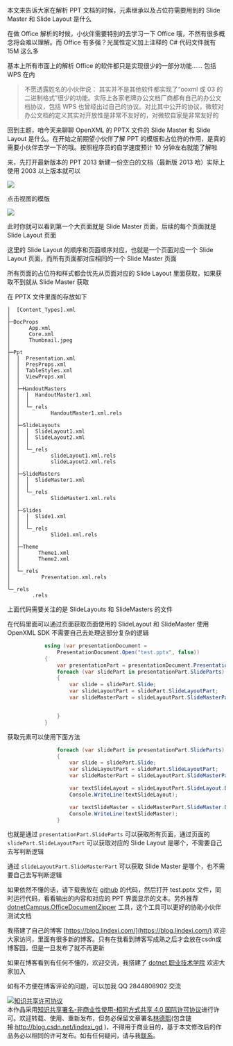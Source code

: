 
本文来告诉大家在解析 PPT 文档的时候，元素继承以及占位符需要用到的 Slide Master 和 Slide Layout 是什么

<!--more-->


<!-- CreateTime:7/4/2020 10:32:32 AM -->

<!-- 发布 -->

在做 Office 解析的时候，小伙伴需要特别的去学习一下 Office 哦，不然有很多概念将会难以理解。而 Office 有多强？光属性定义加上注释的 C# 代码文件就有 15M 这么多

基本上所有市面上的解析 Office 的软件都只是实现很少的一部分功能…… 包括 WPS 在内

> 不愿透露姓名的小伙伴说： 其实并不是其他软件都实现了“ooxml 或 03 的二进制格式”很少的功能。实际上各家老牌办公文档厂商都有自己的办公文档协议，包括 WPS 也曾经出过自己的协议。对比其中公开的协议，微软对办公文档的定义其实对开放性是非常不友好的，对微软自家是非常友好的

回到主题，咱今天来聊聊 OpenXML 的 PPTX 文件的 Slide Master 和 Slide Layout 是什么。在开始之前期望小伙伴了解 PPT 的模版和占位符的作用，是真的需要小伙伴去学一下的哦。按照程序员的自学速度预计 10 分钟左右就能了解啦

来，先打开最新版本的 PPT 2013 新建一份空白的文档（最新版 2013 哈）实际上使用 2003 以上版本就可以

<!-- ![](image/dotnet OpenXML 的 Slide Master 和 Slide Layout 是什么/dotnet OpenXML 的 Slide Master 和 Slide Layout 是什么0.png) -->

![](http://image.acmx.xyz/lindexi%2F2020741037174879.jpg)

点击视图的模版

<!-- ![](image/dotnet OpenXML 的 Slide Master 和 Slide Layout 是什么/dotnet OpenXML 的 Slide Master 和 Slide Layout 是什么1.png) -->

![](http://image.acmx.xyz/lindexi%2F2020741040394015.jpg)

此时你就可以看到第一个大页面就是 Slide Master 页面，后续的每个页面就是 Slide Layout 页面

这里的 Slide Layout 的顺序和页面顺序对应，也就是一个页面对应一个 Slide Layout 页面，而所有页面都对应相同的一个 Slide Master 页面

所有页面的占位符和样式都会优先从页面对应的 Slide Layout 里面获取，如果获取不到就从 Slide Master 获取

在 PPTX 文件里面的存放如下

```
│  [Content_Types].xml
│
├─DocProps
│      App.xml
│      Core.xml
│      Thumbnail.jpeg
│
├─Ppt
│  │  Presentation.xml
│  │  PresProps.xml
│  │  TableStyles.xml
│  │  ViewProps.xml
│  │
│  ├─HandoutMasters
│  │  │  HandoutMaster1.xml
│  │  │
│  │  └─_rels
│  │          HandoutMaster1.xml.rels
│  │
│  ├─SlideLayouts
│  │  │  SlideLayout1.xml
│  │  │  SlideLayout2.xml
│  │  │
│  │  └─_rels
│  │          slideLayout1.xml.rels
│  │          slideLayout2.xml.rels
│  │
│  ├─SlideMasters
│  │  │  SlideMaster1.xml
│  │  │
│  │  └─_rels
│  │          SlideMaster1.xml.rels
│  │
│  ├─Slides
│  │  │  Slide1.xml
│  │  │
│  │  └─_rels
│  │          Slide1.xml.rels
│  │
│  ├─Theme
│  │      Theme1.xml
│  │      Theme2.xml
│  │
│  └─_rels
│          Presentation.xml.rels
│
└─_rels
        .rels
```

上面代码需要关注的是 SlideLayouts 和 SlideMasters 的文件

在代码里面可以通过页面获取页面使用的 SlideLayout 和 SlideMaster 使用 OpenXML SDK 不需要自己去处理这部分复杂的逻辑

```csharp
            using (var presentationDocument =
                PresentationDocument.Open("test.pptx", false))
            {
                var presentationPart = presentationDocument.PresentationPart;
                foreach (var slidePart in presentationPart.SlideParts)
                {
                    var slide = slidePart.Slide;
                    var slideLayoutPart = slidePart.SlideLayoutPart;
                    var slideMasterPart = slideLayoutPart.SlideMasterPart;


                }
            }
```

获取元素可以使用下面方法

```csharp
                foreach (var slidePart in presentationPart.SlideParts)
                {
                    var slide = slidePart.Slide;
                    var slideLayoutPart = slidePart.SlideLayoutPart;
                    var slideMasterPart = slideLayoutPart.SlideMasterPart;

                    var textSlideLayout = slideLayoutPart.SlideLayout.Descendants<DocumentFormat.OpenXml.Drawing.Text>().First();
                    Console.WriteLine(textSlideLayout);

                    var textSlideMaster = slideMasterPart.SlideMaster.Descendants<DocumentFormat.OpenXml.Drawing.Text>().First();
                    Console.WriteLine(textSlideMaster);
                }
```

也就是通过 `presentationPart.SlideParts` 可以获取所有页面，通过页面的 `slidePart.SlideLayoutPart` 可以获取对应的 Slide Layout 是哪个，不需要自己去写判断逻辑

通过 `slideLayoutPart.SlideMasterPart` 可以获取 Slide Master 是哪个，也不需要自己去写判断逻辑

如果依然不懂的话，请下载我放在 [github](https://github.com/lindexi/lindexi_gd/tree/4f01ab6fc4f994a8eb58cf0f4593aaf8bfd6e693/ChihilaygerYadekearhu) 的代码，然后打开 test.pptx 文件，同时运行代码，看看输出的内容和对应的 PPT 界面显示的文本。另外推荐 [dotnetCampus.OfficeDocumentZipper](https://blog.lindexi.com/post/dotnet-OpenXML-%E8%A7%A3%E5%8E%8B%E7%BC%A9%E6%96%87%E6%A1%A3%E4%B8%BA%E6%96%87%E4%BB%B6%E5%A4%B9%E5%B7%A5%E5%85%B7.html ) 工具，这个工具可以更好的协助小伙伴测试文档





我搭建了自己的博客 [https://blog.lindexi.com/](https://blog.lindexi.com/) 欢迎大家访问，里面有很多新的博客。只有在我看到博客写成熟之后才会放在csdn或博客园，但是一旦发布了就不再更新

如果在博客看到有任何不懂的，欢迎交流，我搭建了 [dotnet 职业技术学院](https://t.me/dotnet_campus) 欢迎大家加入

如有不方便在博客评论的问题，可以加我 QQ 2844808902 交流

<a rel="license" href="http://creativecommons.org/licenses/by-nc-sa/4.0/"><img alt="知识共享许可协议" style="border-width:0" src="https://licensebuttons.net/l/by-nc-sa/4.0/88x31.png" /></a><br />本作品采用<a rel="license" href="http://creativecommons.org/licenses/by-nc-sa/4.0/">知识共享署名-非商业性使用-相同方式共享 4.0 国际许可协议</a>进行许可。欢迎转载、使用、重新发布，但务必保留文章署名[林德熙](http://blog.csdn.net/lindexi_gd)(包含链接:http://blog.csdn.net/lindexi_gd )，不得用于商业目的，基于本文修改后的作品务必以相同的许可发布。如有任何疑问，请与我[联系](mailto:lindexi_gd@163.com)。